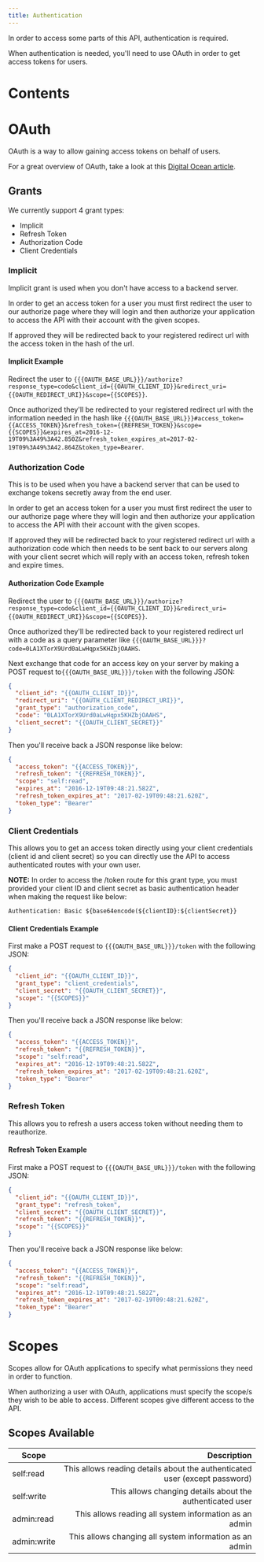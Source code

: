 ```yaml
---
title: Authentication
---
```


In order to access some parts of this API, authentication is required.

When authentication is needed, you'll need to use OAuth in order to get access tokens for users.

# Contents

<!-- toc -->

# OAuth

OAuth is a way to allow gaining access tokens on behalf of users.

For a great overview of OAuth, take a look at this [Digital Ocean article](https://www.digitalocean.com/community/tutorials/an-introduction-to-oauth-2).

## Grants

We currently support 4 grant types:

* Implicit
* Refresh Token
* Authorization Code
* Client Credentials

### Implicit

Implicit grant is used when you don't have access to a backend server.

In order to get an access token for a user you must first redirect the user to our authorize page where they will login
and then authorize your application to access the API with their account with the given scopes.

If approved they will be redirected back to your registered redirect url with the access token in the hash of the url.

#### Implicit Example

Redirect the user to `{{{OAUTH_BASE_URL}}}/authorize?response_type=code&client_id={{OAUTH_CLIENT_ID}}&redirect_uri={{OAUTH_REDIRECT_URI}}&scope={{SCOPES}}`.

Once authorized they'll be redirected to your registered redirect url with the information needed in the hash like
`{{{OAUTH_BASE_URL}}}#access_token={{ACCESS_TOKEN}}&refresh_token={{REFRESH_TOKEN}}&scope={{SCOPES}}&expires_at=2016-12-19T09%3A49%3A42.850Z&refresh_token_expires_at=2017-02-19T09%3A49%3A42.864Z&token_type=Bearer`.

### Authorization Code

This is to be used when you have a backend server that can be used to exchange tokens secretly away from the end user.

In order to get an access token for a user you must first redirect the user to our authorize page where they will login
and then authorize your application to access the API with their account with the given scopes.

If approved they will be redirected back to your registered redirect url with a authorization code which then needs to
be sent back to our servers along with your client secret which will reply with an access token, refresh token and
expire times.

#### Authorization Code Example

Redirect the user to `{{{OAUTH_BASE_URL}}}/authorize?response_type=code&client_id={{OAUTH_CLIENT_ID}}&redirect_uri={{OAUTH_REDIRECT_URI}}&scope={{SCOPES}}`.

Once authorized they'll be redirected back to your registered redirect url with a code as a query parameter like
`{{{OAUTH_BASE_URL}}}?code=0LA1XTorX9Urd0aLwHqpx5KHZbjOAAHS`.

Next exchange that code for an access key on your server by making a POST request to`{{{OAUTH_BASE_URL}}}/token` with
the following JSON:

```json
{
  "client_id": "{{OAUTH_CLIENT_ID}}",
  "redirect_uri": "{{OAUTH_CLIENT_REDIRECT_URI}}",
  "grant_type": "authorization_code",
  "code": "0LA1XTorX9Urd0aLwHqpx5KHZbjOAAHS",
  "client_secret": "{{OAUTH_CLIENT_SECRET}}"
}
```

Then you'll receive back a JSON response like below:

```json
{
  "access_token": "{{ACCESS_TOKEN}}",
  "refresh_token": "{{REFRESH_TOKEN}}",
  "scope": "self:read",
  "expires_at": "2016-12-19T09:48:21.582Z",
  "refresh_token_expires_at": "2017-02-19T09:48:21.620Z",
  "token_type": "Bearer"
}
```

### Client Credentials

This allows you to get an access token directly using your client credentials (client id and client secret) so you can
directly use the API to access authenticated routes with your own user.

**NOTE:** In order to access the /token route for this grant type, you must provided your client ID and client secret as
basic authentication header when making the request like below:

```text
Authentication: Basic ${base64encode(${clientID}:${clientSecret}}
```

#### Client Credentials Example

First make a POST request to `{{{OAUTH_BASE_URL}}}/token` with the following JSON:

```json
{
  "client_id": "{{OAUTH_CLIENT_ID}}",
  "grant_type": "client_credentials",
  "client_secret": "{{OAUTH_CLIENT_SECRET}}",
  "scope": "{{SCOPES}}"
}
```

Then you'll receive back a JSON response like below:

```json
{
  "access_token": "{{ACCESS_TOKEN}}",
  "refresh_token": "{{REFRESH_TOKEN}}",
  "scope": "self:read",
  "expires_at": "2016-12-19T09:48:21.582Z",
  "refresh_token_expires_at": "2017-02-19T09:48:21.620Z",
  "token_type": "Bearer"
}
```

### Refresh Token

This allows you to refresh a users access token without needing them to reauthorize.

#### Refresh Token Example

First make a POST request to `{{{OAUTH_BASE_URL}}}/token` with the following JSON:

```json
{
  "client_id": "{{OAUTH_CLIENT_ID}}",
  "grant_type": "refresh_token",
  "client_secret": "{{OAUTH_CLIENT_SECRET}}",
  "refresh_token": "{{REFRESH_TOKEN}}",
  "scope": "{{SCOPES}}"
}
```

Then you'll receive back a JSON response like below:

```json
{
  "access_token": "{{ACCESS_TOKEN}}",
  "refresh_token": "{{REFRESH_TOKEN}}",
  "scope": "self:read",
  "expires_at": "2016-12-19T09:48:21.582Z",
  "refresh_token_expires_at": "2017-02-19T09:48:21.620Z",
  "token_type": "Bearer"
}
```

# Scopes

Scopes allow for OAuth applications to specify what permissions they need in order to function.

When authorizing a user with OAuth, applications must specify the scope/s they wish to be able to access. Different
scopes give different access to the API.

## Scopes Available

| Scope | Description |
|-------------|-------------:|
| self:read | This allows reading details about the authenticated user (except password) |
| self:write | This allows changing details about the authenticated user |
| admin:read | This allows reading all system information as an admin |
| admin:write | This allows changing all system information as an admin |

